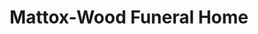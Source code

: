 ---
title: "Mattox-Wood Funeral Home"
url: /terre-haute/mattox-wood-funeral-home/
shop: funeral directors
---